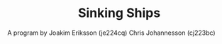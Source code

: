 <h1><center>Sinking Ships</center></h1>

A program by
Joakim Eriksson (je224cq)
Chris Johannesson (cj223bc)